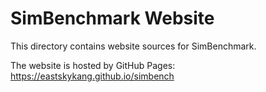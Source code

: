 # SimBenchmark Website

This directory contains website sources for SimBenchmark. 

The website is hosted by GitHub Pages: https://eastskykang.github.io/simbench